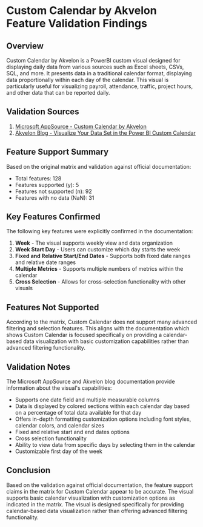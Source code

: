 # Custom Calendar by Akvelon Feature Validation Findings

## Overview

Custom Calendar by Akvelon is a PowerBI custom visual designed for displaying daily data from various sources such as Excel sheets, CSVs, SQL, and more. It presents data in a traditional calendar format, displaying data proportionally within each day of the calendar. This visual is particularly useful for visualizing payroll, attendance, traffic, project hours, and other data that can be reported daily.

## Validation Sources

1. [Microsoft AppSource - Custom Calendar by Akvelon](https://appsource.microsoft.com/en-sg/product/power-bi-visuals/WA104381179)
2. [Akvelon Blog - Visualize Your Data Set in the Power BI Custom Calendar](https://akvelon.com/visualize-your-data-set-in-the-power-bi-custom-calendar/)

## Feature Support Summary

Based on the original matrix and validation against official documentation:

- Total features: 128
- Features supported (y): 5
- Features not supported (n): 92
- Features with no data (NaN): 31

## Key Features Confirmed

The following key features were explicitly confirmed in the documentation:

1. **Week** - The visual supports weekly view and data organization
2. **Week Start Day** - Users can customize which day starts the week
3. **Fixed and Relative Start/End Dates** - Supports both fixed date ranges and relative date ranges
4. **Multiple Metrics** - Supports multiple numbers of metrics within the calendar
5. **Cross Selection** - Allows for cross-selection functionality with other visuals

## Features Not Supported

According to the matrix, Custom Calendar does not support many advanced filtering and selection features. This aligns with the documentation which shows Custom Calendar is focused specifically on providing a calendar-based data visualization with basic customization capabilities rather than advanced filtering functionality.

## Validation Notes

The Microsoft AppSource and Akvelon blog documentation provide information about the visual's capabilities:

- Supports one date field and multiple measurable columns
- Data is displayed by colored sections within each calendar day based on a percentage of total data available for that day
- Offers in-depth formatting customization options including font styles, calendar colors, and calendar sizes
- Fixed and relative start and end dates options
- Cross selection functionality
- Ability to view data from specific days by selecting them in the calendar
- Customizable first day of the week

## Conclusion

Based on the validation against official documentation, the feature support claims in the matrix for Custom Calendar appear to be accurate. The visual supports basic calendar visualization with customization options as indicated in the matrix. The visual is designed specifically for providing calendar-based data visualization rather than offering advanced filtering functionality.
